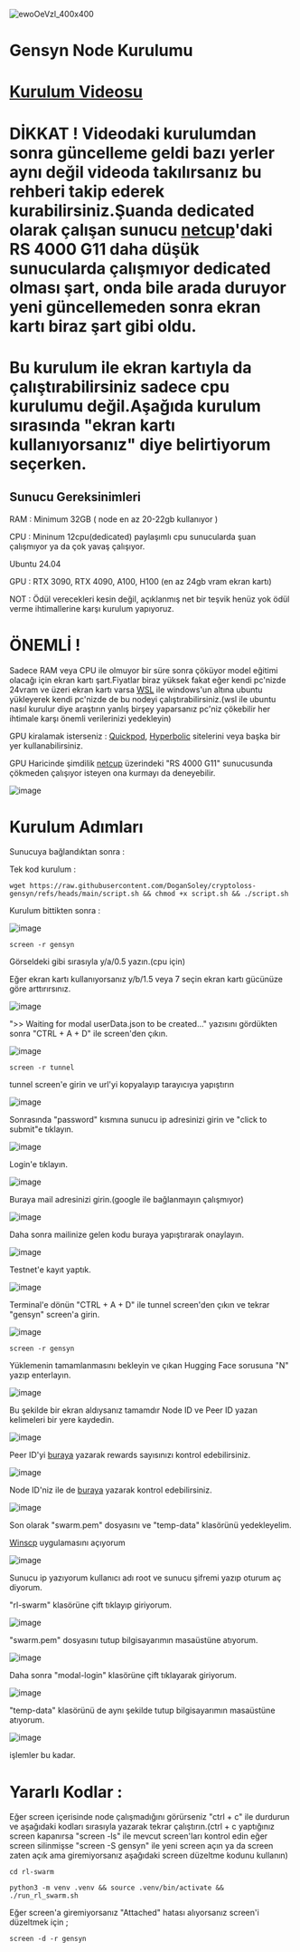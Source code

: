 ![ewoOeVzl_400x400](https://github.com/user-attachments/assets/823eb796-85ca-438d-b9f5-136afad96e7e)

# Gensyn Node Kurulumu

# [Kurulum Videosu](https://youtu.be/jZIDwKNVwrU) 

# DİKKAT ! Videodaki kurulumdan sonra güncelleme geldi bazı yerler aynı değil videoda takılırsanız bu rehberi takip ederek kurabilirsiniz.Şuanda dedicated olarak çalışan sunucu [netcup](https://www.netcup.com/en/server/root-server)'daki RS 4000 G11 daha düşük sunucularda çalışmıyor dedicated olması şart, onda bile arada duruyor yeni güncellemeden sonra ekran kartı biraz şart gibi oldu.

# Bu kurulum ile ekran kartıyla da çalıştırabilirsiniz sadece cpu kurulumu değil.Aşağıda kurulum sırasında "ekran kartı kullanıyorsanız" diye belirtiyorum seçerken.

## Sunucu Gereksinimleri

RAM : Minimum 32GB ( node en az 20-22gb kullanıyor )

CPU : Mininum 12cpu(dedicated) paylaşımlı cpu sunucularda şuan çalışmıyor ya da çok yavaş çalışıyor.

Ubuntu 24.04

GPU : RTX 3090, RTX 4090, A100, H100 (en az 24gb vram ekran kartı)

NOT : Ödül verecekleri kesin değil, açıklanmış net bir teşvik henüz yok ödül verme ihtimallerine karşı kurulum yapıyoruz.

# ÖNEMLİ ! 

Sadece RAM veya CPU ile olmuyor bir süre sonra çöküyor model eğitimi olacağı için ekran kartı şart.Fiyatlar biraz yüksek fakat eğer kendi pc'nizde 24vram ve üzeri ekran kartı varsa [WSL](https://learn.microsoft.com/en-us/windows/wsl/install) ile windows'un altına ubuntu yükleyerek kendi pc'nizde de bu nodeyi çalıştırabilirsiniz.(wsl ile ubuntu nasıl kurulur diye araştırın yanlış birşey yaparsanız pc'niz çökebilir her ihtimale karşı önemli verilerinizi yedekleyin)

GPU kiralamak isterseniz : [Quickpod](https://quickpod.io/), [Hyperbolic](https://app.hyperbolic.xyz/) sitelerini veya başka bir yer kullanabilirsiniz.

GPU Haricinde şimdilik [netcup](https://www.netcup.com/en/server/root-server) üzerindeki "RS 4000 G11" sunucusunda çökmeden çalışıyor isteyen ona kurmayı da deneyebilir.

![image](https://github.com/user-attachments/assets/12b288f4-0ff4-44e0-a9c2-08f2d2a2e5f9)


# Kurulum Adımları
 
Sunucuya bağlandıktan sonra :

Tek kod kurulum :

```
wget https://raw.githubusercontent.com/DoganSoley/cryptoloss-gensyn/refs/heads/main/script.sh && chmod +x script.sh && ./script.sh
```

Kurulum bittikten sonra :

![image](https://github.com/user-attachments/assets/79ae0b2b-c596-4df5-9aa8-69eefd604085)

```
screen -r gensyn
```
Görseldeki gibi sırasıyla y/a/0.5 yazın.(cpu için)

Eğer ekran kartı kullanıyorsanız y/b/1.5 veya 7 seçin ekran kartı gücünüze göre arttırırsınız.

![image](https://github.com/user-attachments/assets/a7b47801-2ddc-4fa7-9420-edcb8e53dfc3)

">> Waiting for modal userData.json to be created..." yazısını gördükten sonra "CTRL + A + D" ile screen'den çıkın.

![image](https://github.com/user-attachments/assets/1e866785-d042-47de-87ed-2af91b23ca9a)

```
screen -r tunnel
```

tunnel screen'e girin ve url'yi kopyalayıp tarayıcıya yapıştırın 

![image](https://github.com/user-attachments/assets/26669260-5b17-4d6c-b5db-8cfa8a6fcb68)


Sonrasında "password" kısmına sunucu ip adresinizi girin ve "click to submit"e tıklayın.

![image](https://github.com/user-attachments/assets/89a36279-fc85-48be-bed1-cf9d81da12c0)


Login'e tıklayın.

![image](https://github.com/user-attachments/assets/518f930e-19bc-478f-9ea8-42e743bd1c54)

Buraya mail adresinizi girin.(google ile bağlanmayın çalışmıyor)

![image](https://github.com/user-attachments/assets/0e5703c3-cc40-4fb1-b607-9d4fd73562c2)

Daha sonra mailinize gelen kodu buraya yapıştırarak onaylayın.

![image](https://github.com/user-attachments/assets/d8cd7edb-f8ab-454c-8765-1d33db480d73)

Testnet'e kayıt yaptık.

![image](https://github.com/user-attachments/assets/d0749333-e127-4a5a-92e8-348ed9b3debb)


Terminal'e dönün "CTRL + A + D" ile tunnel screen'den çıkın ve tekrar "gensyn" screen'a girin.

![image](https://github.com/user-attachments/assets/0343650f-b069-44cd-9045-7ce1fbf542c6)

```
screen -r gensyn
```
Yüklemenin tamamlanmasını bekleyin ve çıkan Hugging Face sorusuna "N" yazıp enterlayın.

![image](https://github.com/user-attachments/assets/a17230dc-51d6-4d69-bfa2-313b6be1e9a3)


Bu şekilde bir ekran aldıysanız tamamdır Node ID ve Peer ID yazan kelimeleri bir yere kaydedin.

![image](https://github.com/user-attachments/assets/c387d10b-c1f7-44aa-9136-6399ca9e5523)


Peer ID'yi [buraya](https://gensyn-node.vercel.app/) yazarak rewards sayısınızı kontrol edebilirsiniz.

![image](https://github.com/user-attachments/assets/b60bb097-b3d0-4bf8-bdb1-431d3235dde9)

Node ID'niz ile de [buraya](https://dashboard.gensyn.ai/) yazarak kontrol edebilirsiniz.

![image](https://github.com/user-attachments/assets/322f2718-ce77-4536-b543-8dea4d946da6)


Son olarak "swarm.pem" dosyasını ve "temp-data" klasörünü yedekleyelim.

[Winscp](https://winscp.net/eng/download.php) uygulamasını açıyorum

![image](https://github.com/user-attachments/assets/779c1336-0256-4e76-96f8-ca21cceb3333)

Sunucu ip yazıyorum kullanıcı adı root ve sunucu şifremi yazıp oturum aç diyorum.

"rl-swarm" klasörüne çift tıklayıp giriyorum.

![image](https://github.com/user-attachments/assets/c41b4b7f-3d7a-4780-baf2-e20f43ef7f90)

"swarm.pem" dosyasını tutup bilgisayarımın masaüstüne atıyorum.

![image](https://github.com/user-attachments/assets/890a8174-d0e2-4350-93c9-bd0a74edcfbf)

Daha sonra "modal-login" klasörüne çift tıklayarak giriyorum.

![image](https://github.com/user-attachments/assets/c0f5ff19-f931-44b9-a8a2-70de75a5ce7a)

"temp-data" klasörünü de aynı şekilde tutup bilgisayarımın masaüstüne atıyorum.

![image](https://github.com/user-attachments/assets/97bf5d8d-f213-4098-8218-05f607256420)

işlemler bu kadar.



# Yararlı Kodlar :

Eğer screen içerisinde node çalışmadığını görürseniz "ctrl + c" ile durdurun ve aşağıdaki kodları sırasıyla yazarak tekrar çalıştırın.(ctrl + c yaptığınız screen kapanırsa "screen -ls" ile mevcut screen'ları kontrol edin eğer screen silinmişse "screen -S gensyn" ile yeni screen açın ya da screen zaten açık ama giremiyorsanız aşağıdaki screen düzeltme kodunu kullanın)

```
cd rl-swarm
```
```
python3 -m venv .venv && source .venv/bin/activate && ./run_rl_swarm.sh
```

Eğer screen'a giremiyorsanız "Attached" hatası alıyorsanız screen'i düzeltmek için ;

```
screen -d -r gensyn
```
